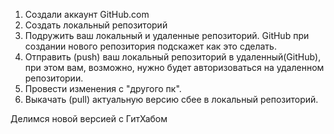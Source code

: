 1. Создали аккаунт GitHub.com
2. Создать локальный репозиторий 
3. Подружить ваш локальный и удаленные репозиторий. GitHub при создании  нового репозитория подскажет как это сделать.
4. Отправить (push) ваш локальный репозиторий в удаленный(GitHub), при этом вам, возможно, нужно будет авторизоваться на удаленном репозитории.
5. Провести изменения с "другого пк".
6. Выкачать (pull) актуальную версию сбее в локальный репозиторий.



Делимся новой версией с ГитХабом